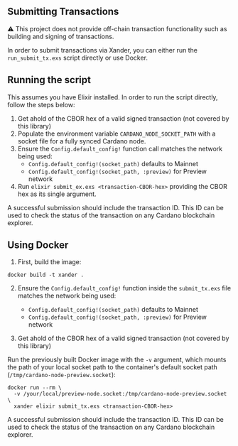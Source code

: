 ## Submitting Transactions

⚠️ This project does not provide off-chain transaction functionality such as building and signing of transactions.

In order to submit transactions via Xander, you can either run the `run_submit_tx.exs` script directly or use Docker. 


## Running the script

This assumes you have Elixir installed. In order to run the script directly, follow the steps below:

1. Get ahold of the CBOR hex of a valid signed transaction (not covered by this library)
2. Populate the environment variable `CARDANO_NODE_SOCKET_PATH` with a socket file for a fully synced Cardano node.
3. Ensure the `Config.default_config!` function call matches the network being used:
    - `Config.default_config!(socket_path)` defaults to Mainnet
    - `Config.default_config!(socket_path, :preview)` for Preview network
4. Run `elixir submit_ex.exs <transaction-CBOR-hex>` providing the CBOR hex as its single argument.

A successful submission should include the transaction ID. This ID can be used to check the status of the transaction on any Cardano blockchain explorer.

## Using Docker

1. First, build the image:

```
docker build -t xander .
```

2. Ensure the `Config.default_config!` function inside the `submit_tx.exs` file matches the network being used:
    - `Config.default_config!(socket_path)` defaults to Mainnet
    - `Config.default_config!(socket_path, :preview)` for Preview network

3. Get ahold of the CBOR hex of a valid signed transaction (not covered by this library)

Run the previously built Docker image with the `-v` argument, which mounts the path of your local socket path to 
the container's default socket path (`/tmp/cardano-node-preview.socket`):

```
docker run --rm \
  -v /your/local/preview-node.socket:/tmp/cardano-node-preview.socket \
  xander elixir submit_tx.exs <transaction-CBOR-hex>
```

A successful submission should include the transaction ID. This ID can be used to check the status of the transaction on any Cardano blockchain explorer.
